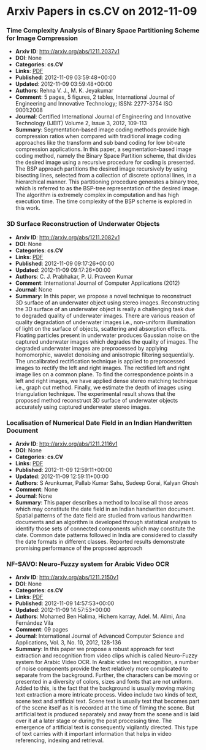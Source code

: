 # Arxiv Papers in cs.CV on 2012-11-09
### Time Complexity Analysis of Binary Space Partitioning Scheme for Image Compression
- **Arxiv ID**: http://arxiv.org/abs/1211.2037v1
- **DOI**: None
- **Categories**: **cs.CV**
- **Links**: [PDF](http://arxiv.org/pdf/1211.2037v1)
- **Published**: 2012-11-09 03:59:48+00:00
- **Updated**: 2012-11-09 03:59:48+00:00
- **Authors**: Rehna V. J., M. K. Jeyakumar
- **Comment**: 5 pages, 5 figures, 2 tables, International Journal of Engineering
  and Innovative Technology; ISSN: 2277-3754 ISO 9001:2008
- **Journal**: Certified International Journal of Engineering and Innovative
  Technology (IJEIT) Volume 2, Issue 3, 2012, 109-113
- **Summary**: Segmentation-based image coding methods provide high compression ratios when compared with traditional image coding approaches like the transform and sub band coding for low bit-rate compression applications. In this paper, a segmentation-based image coding method, namely the Binary Space Partition scheme, that divides the desired image using a recursive procedure for coding is presented. The BSP approach partitions the desired image recursively by using bisecting lines, selected from a collection of discrete optional lines, in a hierarchical manner. This partitioning procedure generates a binary tree, which is referred to as the BSP-tree representation of the desired image. The algorithm is extremely complex in computation and has high execution time. The time complexity of the BSP scheme is explored in this work.



### 3D Surface Reconstruction of Underwater Objects
- **Arxiv ID**: http://arxiv.org/abs/1211.2082v1
- **DOI**: None
- **Categories**: **cs.CV**
- **Links**: [PDF](http://arxiv.org/pdf/1211.2082v1)
- **Published**: 2012-11-09 09:17:26+00:00
- **Updated**: 2012-11-09 09:17:26+00:00
- **Authors**: C. J. Prabhakar, P. U. Praveen Kumar
- **Comment**: International Journal of Computer Applications (2012)
- **Journal**: None
- **Summary**: In this paper, we propose a novel technique to reconstruct 3D surface of an underwater object using stereo images. Reconstructing the 3D surface of an underwater object is really a challenging task due to degraded quality of underwater images. There are various reason of quality degradation of underwater images i.e., non-uniform illumination of light on the surface of objects, scattering and absorption effects. Floating particles present in underwater produces Gaussian noise on the captured underwater images which degrades the quality of images. The degraded underwater images are preprocessed by applying homomorphic, wavelet denoising and anisotropic filtering sequentially. The uncalibrated rectification technique is applied to preprocessed images to rectify the left and right images. The rectified left and right image lies on a common plane. To find the correspondence points in a left and right images, we have applied dense stereo matching technique i.e., graph cut method. Finally, we estimate the depth of images using triangulation technique. The experimental result shows that the proposed method reconstruct 3D surface of underwater objects accurately using captured underwater stereo images.



### Localisation of Numerical Date Field in an Indian Handwritten Document
- **Arxiv ID**: http://arxiv.org/abs/1211.2116v1
- **DOI**: None
- **Categories**: **cs.CV**
- **Links**: [PDF](http://arxiv.org/pdf/1211.2116v1)
- **Published**: 2012-11-09 12:59:11+00:00
- **Updated**: 2012-11-09 12:59:11+00:00
- **Authors**: S Arunkumar, Pallab Kumar Sahu, Sudeep Gorai, Kalyan Ghosh
- **Comment**: None
- **Journal**: None
- **Summary**: This paper describes a method to localise all those areas which may constitute the date field in an Indian handwritten document. Spatial patterns of the date field are studied from various handwritten documents and an algorithm is developed through statistical analysis to identify those sets of connected components which may constitute the date. Common date patterns followed in India are considered to classify the date formats in different classes. Reported results demonstrate promising performance of the proposed approach



### NF-SAVO: Neuro-Fuzzy system for Arabic Video OCR
- **Arxiv ID**: http://arxiv.org/abs/1211.2150v1
- **DOI**: None
- **Categories**: **cs.CV**
- **Links**: [PDF](http://arxiv.org/pdf/1211.2150v1)
- **Published**: 2012-11-09 14:57:53+00:00
- **Updated**: 2012-11-09 14:57:53+00:00
- **Authors**: Mohamed Ben Halima, Hichem karray, Adel. M. Alimi, Ana Fernández Vila
- **Comment**: 09 pages
- **Journal**: International Journal of Advanced Computer Science and
  Applications, Vol. 3, No. 10, 2012, 128-136
- **Summary**: In this paper we propose a robust approach for text extraction and recognition from video clips which is called Neuro-Fuzzy system for Arabic Video OCR. In Arabic video text recognition, a number of noise components provide the text relatively more complicated to separate from the background. Further, the characters can be moving or presented in a diversity of colors, sizes and fonts that are not uniform. Added to this, is the fact that the background is usually moving making text extraction a more intricate process. Video include two kinds of text, scene text and artificial text. Scene text is usually text that becomes part of the scene itself as it is recorded at the time of filming the scene. But artificial text is produced separately and away from the scene and is laid over it at a later stage or during the post processing time. The emergence of artificial text is consequently vigilantly directed. This type of text carries with it important information that helps in video referencing, indexing and retrieval.



